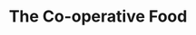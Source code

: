 ---
title: "The Co-operative Food"
url: /kettering/the-co-operative-food-grange-place/
shop: Supermarkt
---